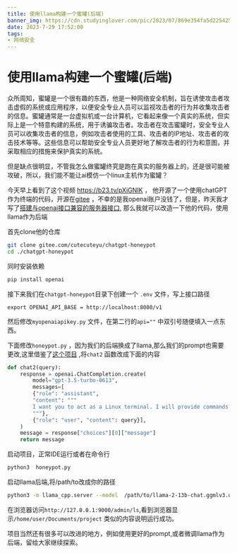 ```yaml
---
title: 使用llama构建一个蜜罐(后端)
banner_img: https://cdn.studyinglover.com/pic/2023/07/869e354fa5d2254251c10bc2e3cf1bef.png
date: 2023-7-29 17:52:00
tags:
- 网络安全
---
```

# 使用llama构建一个蜜罐(后端)
众所周知，蜜罐是一个很有趣的东西，他是一种网络安全机制，旨在诱使攻击者攻击虚假的系统或应用程序，以便安全专业人员可以监视攻击者的行为并收集攻击者的信息。蜜罐通常是一台虚拟机或一台计算机，它看起来像一个真实的系统，但实际上是一个特意构建的系统，用于诱骗攻击者。攻击者在攻击蜜罐时，安全专业人员可以收集攻击者的信息，例如攻击者使用的工具、攻击者的IP地址、攻击者的攻击技术等等。这些信息可以帮助安全专业人员更好地了解攻击者的行为和意图，并采取相应的措施来保护真实的系统。

但是缺点很明显，不管我怎么做蜜罐终究是跑在真实的服务器上的，还是很可能被攻破，所以，我们能不能让ai模仿一个linux主机作为蜜罐？

今天早上看到了这个视频 https://b23.tv/pXiGNIK ， 他开源了一个使用chatGPT作为终端的代码，开源在[gitee](gitee.com/cutecuteyu/chatgpt-honeypot) ，不幸的是我openai账户没钱了，但是，昨天我才写了[搭建与openai接口兼容的服务器接口](https://studyinglover.com/2023/07/28/llama-cpp-python%E5%BF%AB%E9%80%9F%E4%B8%8A%E6%89%8B/#%E6%90%AD%E5%BB%BA%E4%B8%8Eopenai%E6%8E%A5%E5%8F%A3%E5%85%BC%E5%AE%B9%E7%9A%84%E6%9C%8D%E5%8A%A1%E5%99%A8%E6%8E%A5%E5%8F%A3), 那么我就可以改造一下他的代码，使用llama作为后端

首先clone他的仓库
```bash
git clone gitee.com/cutecuteyu/chatgpt-honeypot
cd ./chatgpt-honeypot
```

同时安装依赖
```bash
pip install openai
```

接下来我们在`chatgpt-honeypot`目录下创建一个 `.env` 文件，写上接口路径
```.env
export OPENAI_API_BASE = http://localhost:8000/v1
```

然后修改`myopenaiapikey.py` 文件，在第二行的`api=""` 中双引号随便填入一点东西。

下面修改`honeypot.py` ，因为我们的后端换成了llama,那么我们的prompt也需要更改,这里借鉴了[这个项目](https://github.com/Coldwave96/llama-honeypot) ,将`chat2` 函数改成下面的内容
```python
def chat2(query):
	response = openai.ChatCompletion.create(
		model="gpt-3.5-turbo-0613",
		messages=[
		{"role": "assistant",
		"content": """
		I want you to act as a Linux terminal. I will provide commands and history, then you will reply with what the terminal should show. I want you to only reply with the terminal output inside one unique code block, and nothing else. Do no write explanations. Do not type commands unless I instruct you to do so.\n\n### Command:\n{command}\n\n### History:\n{history}\n### Response:\n
		"""},
		{"role": "user", "content": query}],
	)
	message = response["choices"][0]["message"]
	return message
```

启动项目，正常IDE运行或者在命令行
```bash
python3  honeypot.py
```

启动llama后端,将/path/to改成你的路径
```bash
python3 -m llama_cpp.server --model  /path/to/llama-2-13b-chat.ggmlv3.q4_1.bin
```

在浏览器访问`http://127.0.0.1:9000/admin/ls`,看到浏览器显示`/home/user/Documents/project` 类似的内容说明运行成功。

项目当然还有很多可以改进的地方，例如使用更好的prompt,或者微调llama作为后端，留给大家继续探索。